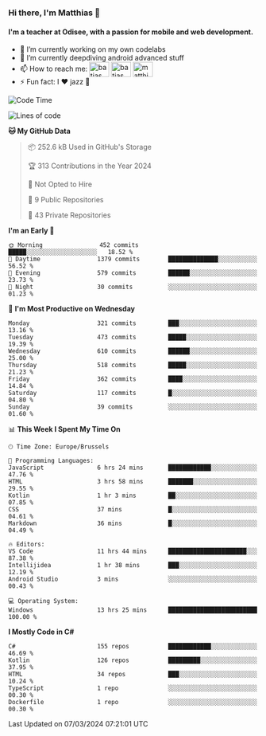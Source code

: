 ### Hi there, I'm Matthias 👋

#### I'm a teacher at Odisee, with a passion for mobile and web development.

- 🔭 I’m currently working on my own codelabs
- 🌱 I’m currently deepdiving android advanced stuff
- 📫 How to reach me: <a href="https://dev.to/batjas" target="_blank"><img align="center" src="https://raw.githubusercontent.com/rahuldkjain/github-profile-readme-generator/master/src/images/icons/Social/devto.svg" alt="batjas" height="30" width="40" /></a>
<a href="https://twitter.com/batjas" target="_blank"><img align="center" src="https://raw.githubusercontent.com/rahuldkjain/github-profile-readme-generator/master/src/images/icons/Social/twitter.svg" alt="batjas" height="30" width="40" /></a>
<a href="https://linkedin.com/in/matthiasdruwé" target="_blank"><img align="center" src="https://raw.githubusercontent.com/rahuldkjain/github-profile-readme-generator/master/src/images/icons/Social/linked-in-alt.svg" alt="matthiasdruwé" height="30" width="40" /></a>
- ⚡ Fun fact: I ❤ jazz 🎷


<!--START_SECTION:waka-->
![Code Time](http://img.shields.io/badge/Code%20Time-1%2C109%20hrs%2057%20mins-blue)

![Lines of code](https://img.shields.io/badge/From%20Hello%20World%20I%27ve%20Written-2.6%20million%20lines%20of%20code-blue)

**🐱 My GitHub Data** 

> 📦 252.6 kB Used in GitHub's Storage 
 > 
> 🏆 313 Contributions in the Year 2024
 > 
> 🚫 Not Opted to Hire
 > 
> 📜 9 Public Repositories 
 > 
> 🔑 43 Private Repositories 
 > 
**I'm an Early 🐤** 

```text
🌞 Morning                452 commits         █████░░░░░░░░░░░░░░░░░░░░   18.52 % 
🌆 Daytime                1379 commits        ██████████████░░░░░░░░░░░   56.52 % 
🌃 Evening                579 commits         ██████░░░░░░░░░░░░░░░░░░░   23.73 % 
🌙 Night                  30 commits          ░░░░░░░░░░░░░░░░░░░░░░░░░   01.23 % 
```
📅 **I'm Most Productive on Wednesday** 

```text
Monday                   321 commits         ███░░░░░░░░░░░░░░░░░░░░░░   13.16 % 
Tuesday                  473 commits         █████░░░░░░░░░░░░░░░░░░░░   19.39 % 
Wednesday                610 commits         ██████░░░░░░░░░░░░░░░░░░░   25.00 % 
Thursday                 518 commits         █████░░░░░░░░░░░░░░░░░░░░   21.23 % 
Friday                   362 commits         ████░░░░░░░░░░░░░░░░░░░░░   14.84 % 
Saturday                 117 commits         █░░░░░░░░░░░░░░░░░░░░░░░░   04.80 % 
Sunday                   39 commits          ░░░░░░░░░░░░░░░░░░░░░░░░░   01.60 % 
```


📊 **This Week I Spent My Time On** 

```text
🕑︎ Time Zone: Europe/Brussels

💬 Programming Languages: 
JavaScript               6 hrs 24 mins       ████████████░░░░░░░░░░░░░   47.76 % 
HTML                     3 hrs 58 mins       ███████░░░░░░░░░░░░░░░░░░   29.55 % 
Kotlin                   1 hr 3 mins         ██░░░░░░░░░░░░░░░░░░░░░░░   07.85 % 
CSS                      37 mins             █░░░░░░░░░░░░░░░░░░░░░░░░   04.61 % 
Markdown                 36 mins             █░░░░░░░░░░░░░░░░░░░░░░░░   04.49 % 

🔥 Editors: 
VS Code                  11 hrs 44 mins      ██████████████████████░░░   87.38 % 
Intellijidea             1 hr 38 mins        ███░░░░░░░░░░░░░░░░░░░░░░   12.19 % 
Android Studio           3 mins              ░░░░░░░░░░░░░░░░░░░░░░░░░   00.43 % 

💻 Operating System: 
Windows                  13 hrs 25 mins      █████████████████████████   100.00 % 
```

**I Mostly Code in C#** 

```text
C#                       155 repos           ████████████░░░░░░░░░░░░░   46.69 % 
Kotlin                   126 repos           █████████░░░░░░░░░░░░░░░░   37.95 % 
HTML                     34 repos            ███░░░░░░░░░░░░░░░░░░░░░░   10.24 % 
TypeScript               1 repo              ░░░░░░░░░░░░░░░░░░░░░░░░░   00.30 % 
Dockerfile               1 repo              ░░░░░░░░░░░░░░░░░░░░░░░░░   00.30 % 
```




 Last Updated on 07/03/2024 07:21:01 UTC
<!--END_SECTION:waka-->
